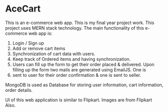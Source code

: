 # AceCart

This is an e-commerce web app. This is my final year project work. This project uses MERN stack technology. The main functionality of this e-commerce web app is:
1. Login / Sign up
2. Add or remove cart items
3. Synchronization of cart data with users.
4. Keep track of Ordered items and having synchronization.
5. Users can fill up the form to get their order placed & delivered. Upon filling up the form two mails are generated using EmailJS. One is
6. sent to user for their order confirmation & one is sent to seller.

MongoDB is used as Database for storing user information, cart information, order details.

UI of this web application is similar to Flipkart. Images are from Flipkart Also.
